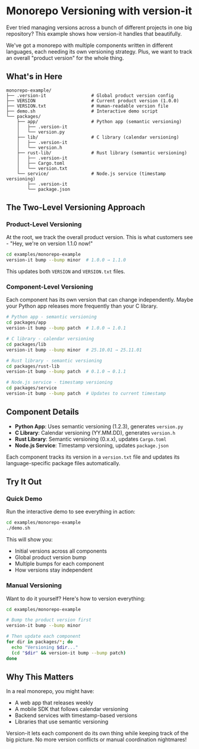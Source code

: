 # Monorepo Versioning with version-it

Ever tried managing versions across a bunch of different projects in one big repository? This example shows how version-it handles that beautifully.

We've got a monorepo with multiple components written in different languages, each needing its own versioning strategy. Plus, we want to track an overall "product version" for the whole thing.

## What's in Here

```
monorepo-example/
├── .version-it                 # Global product version config
├── VERSION                     # Current product version (1.0.0)
├── VERSION.txt                 # Human-readable version file
├── demo.sh                     # Interactive demo script
└── packages/
    ├── app/                    # Python app (semantic versioning)
    │   ├── .version-it
    │   └── version.py
    ├── lib/                    # C library (calendar versioning)
    │   ├── .version-it
    │   └── version.h
    ├── rust-lib/               # Rust library (semantic versioning)
    │   ├── .version-it
    │   ├── Cargo.toml
    │   └── version.txt
    └── service/                # Node.js service (timestamp versioning)
        ├── .version-it
        └── package.json
```

## The Two-Level Versioning Approach

### Product-Level Versioning

At the root, we track the overall product version. This is what customers see - "Hey, we're on version 1.1.0 now!"

```bash
cd examples/monorepo-example
version-it bump --bump minor  # 1.0.0 → 1.1.0
```

This updates both `VERSION` and `VERSION.txt` files.

### Component-Level Versioning

Each component has its own version that can change independently. Maybe your Python app releases more frequently than your C library.

```bash
# Python app - semantic versioning
cd packages/app
version-it bump --bump patch  # 1.0.0 → 1.0.1

# C library - calendar versioning
cd packages/lib
version-it bump --bump minor  # 25.10.01 → 25.11.01

# Rust library - semantic versioning
cd packages/rust-lib
version-it bump --bump patch  # 0.1.0 → 0.1.1

# Node.js service - timestamp versioning
cd packages/service
version-it bump --bump patch  # Updates to current timestamp
```

## Component Details

- **Python App**: Uses semantic versioning (1.2.3), generates `version.py`
- **C Library**: Calendar versioning (YY.MM.DD), generates `version.h`
- **Rust Library**: Semantic versioning (0.x.x), updates `Cargo.toml`
- **Node.js Service**: Timestamp versioning, updates `package.json`

Each component tracks its version in a `version.txt` file and updates its language-specific package files automatically.

## Try It Out

### Quick Demo

Run the interactive demo to see everything in action:

```bash
cd examples/monorepo-example
./demo.sh
```

This will show you:
- Initial versions across all components
- Global product version bump
- Multiple bumps for each component
- How versions stay independent

### Manual Versioning

Want to do it yourself? Here's how to version everything:

```bash
cd examples/monorepo-example

# Bump the product version first
version-it bump --bump minor

# Then update each component
for dir in packages/*; do
  echo "Versioning $dir..."
  (cd "$dir" && version-it bump --bump patch)
done
```

## Why This Matters

In a real monorepo, you might have:
- A web app that releases weekly
- A mobile SDK that follows calendar versioning
- Backend services with timestamp-based versions
- Libraries that use semantic versioning

Version-it lets each component do its own thing while keeping track of the big picture. No more version conflicts or manual coordination nightmares!